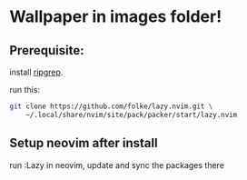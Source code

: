 # Wallpaper in images folder!

## Prerequisite:

install [ripgrep](https://github.com/BurntSushi/ripgrep).

run this:
```bash
git clone https://github.com/folke/lazy.nvim.git \
    ~/.local/share/nvim/site/pack/packer/start/lazy.nvim

```

## Setup neovim after install

run :Lazy in neovim, update and sync the packages there


